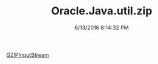 ﻿---
title: Oracle.Java.util.zip
date: 6/13/2016 8:14:32 PM
---

[GZIPInputStream](T-Oracle.Java.util.zip.GZIPInputStream.html)
